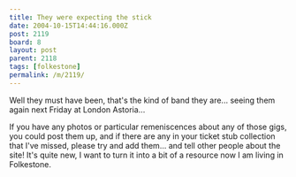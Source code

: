 ```yaml
---
title: They were expecting the stick
date: 2004-10-15T14:44:16.000Z
post: 2119
board: 8
layout: post
parent: 2118
tags: [folkestone]
permalink: /m/2119/
---
```

Well they must have been, that's the kind of band they are... seeing them again next Friday at London Astoria...

If you have any photos or particular remeniscences about any of those gigs, you could post them up, and if there are any in your ticket stub collection that I've missed, please try and add them... and tell other people about the site! It's quite new, I want to turn it into a bit of a resource now I am living in Folkestone.
